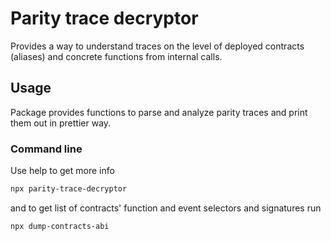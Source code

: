 # Parity trace decryptor

Provides a way to understand traces on the level of deployed contracts (aliases) and concrete functions from internal calls.


## Usage

Package provides functions to parse and analyze parity traces and print them out in prettier way.

### Command line

Use help to get more info

```bash
npx parity-trace-decryptor
```

and to get list of contracts' function and event selectors and signatures run

```
npx dump-contracts-abi
```

